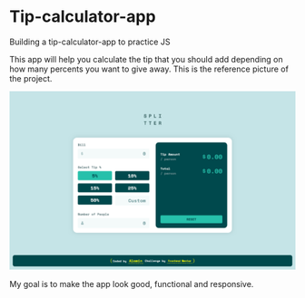 # Tip-calculator-app
Building a tip-calculator-app to practice JS

This app will help you calculate the tip that you should add depending on how many percents you want to give away.
This is the reference picture of the project.

![Alt text](tip-reference-pic.png)



My goal is to make the app look good, functional and responsive.
